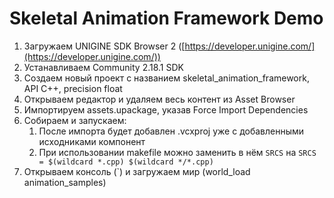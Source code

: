 # Skeletal Animation Framework Demo
1. Загружаем UNIGINE SDK Browser 2 ([https://developer.unigine.com/](https://developer.unigine.com/))
2. Устанавливаем Community 2.18.1 SDK
3. Создаем новый проект c названием skeletal_animation_framework, API C++, precision float
4. Открываем редактор и удаляем весь контент из Asset Browser
5. Импортируем assets.upackage, указав Force Import Dependencies
6. Собираем и запускаем:
   1. После импорта будет добавлен .vcxproj уже с добавленными исходниками компонент
   2. При использовании makefile можно заменить в нём `SRCS` на `SRCS = $(wildcard *.cpp) $(wildcard */*.cpp)`
7. Открываем консоль (`) и загружаем мир (world_load animation_samples)
